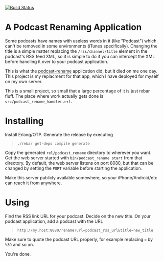[![Build Status](https://travis-ci.org/ccrusius/podcast-rename.svg?branch=master)](https://travis-ci.org/ccrusius/podcast-rename)

A Podcast Renaming Application
==============================

Some podcasts have names with useless words in it (like "Podcast") which can't be
removed in some environments (iTunes specifically). Changing the title is a simple
matter replacing the `/rss/channel/title` element in the podcast's RSS feed XML, so
it is simple to do if you can intercept the XML before handling it over to your
podcast application.

This is what the [podcast-rename](http://podcast-rename.appspot.com "podcast-rename")
application did, but it died on me one day. This project is my replacment for
that app, which I have deployed for myself on my own server.

This is a small project, so small that a large percentage of it is just rebar
fluff. The place where work actually gets done is
`src/podcast_rename_handler.erl`.

Installing
==========

Install Erlang/OTP. Generate the release by executing

> `./rebar get-deps compile generate`

Copy the generated `rel/podcast_rename` directory to wherever you want. Get
the web server started with `bin/podcast_rename start` from that directory.
By default, the web server listens on port 8080, but that can be changed
by setting the `PORT` variable before starting the application.

Make this server publicly available somewhere, so your iPhone/Android/etc
can reach it from anywhere.

Using
=====

Find the RSS link URL for your podcast. Decide on the new title. On your
podcast application, add a podcast with the URL

> `http://my.host:8080/rename?url=podcast_rss_url&title=new_title`

Make sure to quote the podcast URL properly, for example replacing
`=` by `%3D` and so on.

You're done.

